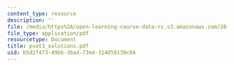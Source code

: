 ```yaml
---
content_type: resource
description: ''
file: /media/https%3A/open-learning-course-data-rc.s3.amazonaws.com/20-011j-statistical-thermodynamics-of-biomolecular-systems-be-011j-spring-2004/b5d2f47349bb36ad73ed314059130c04_pset3_solutions.pdf
file_type: application/pdf
resourcetype: Document
title: pset3_solutions.pdf
uid: b5d2f473-49bb-36ad-73ed-314059130c04
---
```

